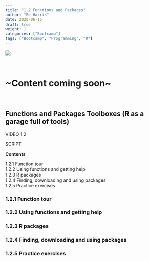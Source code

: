 ```yaml
---
title: "1.2 Functions and Packages"
author: "Ed Harris"
date: 2020-06-15
draft: true
weight: 1
categories: ["Bootcamp"]
tags: ["Bootcamp", "Programming", "R"]
--- 
```


![ ](/img/toolbox2.png)  

&nbsp;

# ~Content coming soon~


&nbsp;

## Functions and Packages Toolboxes (R as a garage full of tools)

VIDEO 1.2

SCRIPT

**Contents**

1.2.1 Function tour  
1.2.2 Using functions and getting help  
1.2.3 R packages  
1.2.4 Finding, downloading and using packages  
1.2.5 Practice exercises  

### 1.2.1 Function tour

### 1.2.2 Using functions and getting help

### 1.2.3 R packages

### 1.2.4 Finding, downloading and using packages

### 1.2.5 Practice exercises
